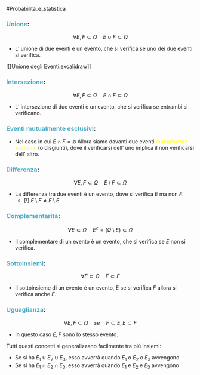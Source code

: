#Probabilità_e_statistica
### <font color="#4bacc6">Unione</font>:
$$\forall E,F \subset \Omega \quad E\cup F \subset \Omega$$
- L’ unione di due eventi è un evento, che si verifica se uno dei due eventi si verifica.

![[Unione degli Eventi.excalidraw]]
### <font color="#4bacc6">Intersezione</font>:
$$\forall E,F \subset \Omega \quad E\cap F \subset \Omega$$
- L’ intersezione di due eventi è un evento, che si verifica se entrambi si verificano.

### <font color="#4bacc6">Eventi mutualmente esclusivi</font>:
- Nel caso in cui $E\cap F=\emptyset$
     Allora siamo davanti due eventi <font color="#ffff00">mutualmente esclusivi</font> (o disgiunti), dove il verificarsi dell’ uno implica il non verificarsi dell’ altro.

### <font color="#4bacc6">Differenza</font>:
$$\forall E,F \subset \Omega \quad E \setminus F \subset \Omega$$
- La differenza tra due eventi è un evento, dove si verifica $E$ ma non $F$.
     - [!] $E\setminus F\neq F\setminus E$

### <font color="#4bacc6">Complementarità</font>:
$$\forall E \subset \Omega \quad E^c=(\Omega \setminus E)\subset \Omega$$
- Il complementare di un evento è un evento, che si verifica se $E$ non si verifica.

### <font color="#4bacc6">Sottoinsiemi</font>:
$$\forall E \subset \Omega\quad F\subset E$$
- Il sottoinsieme di un evento è un evento, E se si verifica $F$ allora si verifica anche $E$.

### <font color="#4bacc6">Uguaglianza</font>:
$$\forall E,F \subset \Omega \quad se \quad F\subset E,E\subset F$$
- In questo caso $E,F$ sono lo stesso evento.

Tutti questi concetti si generalizzano facilmente tra più insiemi:
- Se si ha $E_{1}\cup E_{2}\cup E_{3}$, esso avverrà quando $E_{1}$ o $E_{2}$ o $E_{3}$ avvengono
- Se si ha $E_{1}\cap E_{2}\cap E_{3}$, esso avverrà quando $E_{1}$ e $E_{2}$ e $E_{3}$ avvengono